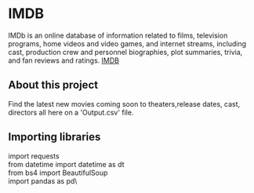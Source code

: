 # IMDB

IMDb is an online database of information related to films, television programs, home videos and video games, and internet streams, including cast, production crew and personnel biographies, plot summaries, trivia, and fan reviews and ratings.
[IMDB](https://www.imdb.com/movies-coming-soon/?ref_=inth_cs)

## About this project 
Find the latest new movies coming soon to theaters,release dates, cast, directors all here on a 'Output.csv' file.

## Importing libraries

import requests\
from datetime import datetime as dt\
from bs4 import BeautifulSoup\
import pandas as pd\